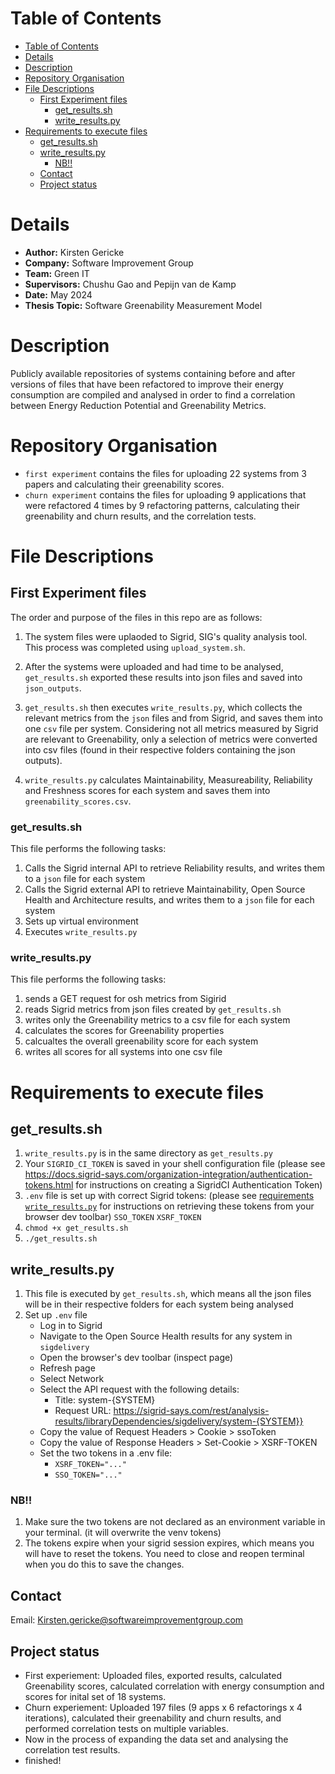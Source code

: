 
# Table of Contents
- [Table of Contents](#table-of-contents)
- [Details](#details)
- [Description](#description)
- [Repository Organisation](#repository-organisation)
- [File Descriptions](#file-descriptions)
  - [First Experiment files](#first-experiment-files)
    - [get\_results.sh](#get_resultssh)
    - [write\_results.py](#write_resultspy)
- [Requirements to execute files](#requirements-to-execute-files)
  - [get\_results.sh](#get_resultssh-1)
  - [write\_results.py](#write_resultspy-1)
    - [NB!!](#nb)
  - [Contact](#contact)
  - [Project status](#project-status)

# Details

- **Author:** Kirsten Gericke
- **Company:** Software Improvement Group
- **Team:** Green IT
- **Supervisors:** Chushu Gao and Pepijn van de Kamp
- **Date:** May 2024
- **Thesis Topic:** Software Greenability Measurement Model

# Description
Publicly available repositories of systems containing before and after versions of files that have been refactored to improve their energy consumption are compiled and analysed in order to find a correlation between Energy Reduction Potential and Greenability Metrics. 

# Repository Organisation

- `first experiment` contains the files for uploading 22 systems from 3 papers and calculating their greenability scores.
- `churn experiment` contains the files for uploading 9 applications that were refactored 4 times by 9 refactoring patterns, calculating their greenability and churn results, and the correlation tests.

# File Descriptions

## First Experiment files
The order and purpose of the files in this repo are as follows: 

1. The system files were uplaoded to Sigrid, SIG's quality analysis tool. This process was completed using `upload_system.sh`. 

2. After the systems were uploaded and had time to be analysed, `get_results.sh` exported these results into json files and saved into `json_outputs`. 

3. `get_results.sh` then executes `write_results.py`, which collects the relevant metrics from the `json` files and from Sigrid, and saves them into one `csv` file per system. Considering not all metrics measured by Sigrid are relevant to Greenability, only a selection of metrics were converted into csv files (found in their respective folders containing the json outputs). 

4. `write_results.py` calculates Maintainability, Measureability, Reliability and Freshness scores for each system and saves them into `greenability_scores.csv`. 

### get_results.sh

This file performs the following tasks: 
1. Calls the Sigrid internal API to retrieve Reliability results, and writes them to a `json` file for each system
2. Calls the Sigrid external API to retrieve Maintainability, Open Source Health and Architecture results, and writes them to a `json` file for each system
3. Sets up virtual environment
4. Executes `write_results.py`

### write_results.py

This file performs the following tasks: 
1. sends a GET request for osh metrics from Sigirid 
2. reads Sigrid metrics from json files created by `get_results.sh`
3. writes only the Greenability metrics to a csv file for each system 
4. calculates the scores for Greenability properties
5. calcualtes the overall greenability score for each system
6. writes all scores for all systems into one csv file


# Requirements to execute files

## get_results.sh

   1. `write_results.py` is in the same directory as `get_results.py`
   2. Your `SIGRID_CI_TOKEN` is saved in your shell configuration file 
       (please see https://docs.sigrid-says.com/organization-integration/authentication-tokens.html 
       for instructions on creating a SigridCI Authentication Token)
   2. `.env` file is set up with correct Sigrid tokens: 
       (please see [requirements `write_results.py`](#write_resultspy-1) for instructions on retrieving these tokens from your browser dev toolbar)
        `SSO_TOKEN`
        `XSRF_TOKEN`
   3. `chmod +x get_results.sh`
   4. `./get_results.sh `

## write_results.py

1. This file is executed by `get_results.sh`, which means all the json files will be in their respective folders for each system being analysed
2. Set up `.env` file
    - Log in to Sigrid
    - Navigate to the Open Source Health results for any system in `sigdelivery`
    - Open the browser's dev toolbar (inspect page)
    - Refresh page
    - Select Network
    - Select the API request with the following details:
        - Title: system-{SYSTEM}
        - Request URL: https://sigrid-says.com/rest/analysis-results/libraryDependencies/sigdelivery/system-{SYSTEM}}
    - Copy the value of Request Headers > Cookie > ssoToken 
    - Copy the value of Response Headers > Set-Cookie > XSRF-TOKEN
    - Set the two tokens in a .env file:
        - `XSRF_TOKEN="..."`
        - `SSO_TOKEN="..."`

### NB!!
1.  Make sure the two tokens are not declared as an environment variable in your terminal.
    (it will overwrite the venv tokens)
2.  The tokens expire when your sigrid session expires, 
    which means you will have to reset the tokens.
    You need to close and reopen terminal when you do this to save the changes.


## Contact
Email: Kirsten.gericke@softwareimprovementgroup.com

## Project status
- First experiement: Uploaded files, exported results, calculated Greenability scores, calculated correlation with energy consumption and scores for inital set of 18 systems. 
- Churn experiement: Uploaded 197 files (9 apps x 6 refactorings x 4 iterations), calculated their greenability and churn results, and performed correlation tests on multiple variables. 
- Now in the process of expanding the data set and analysing the correlation test results.
- finished!